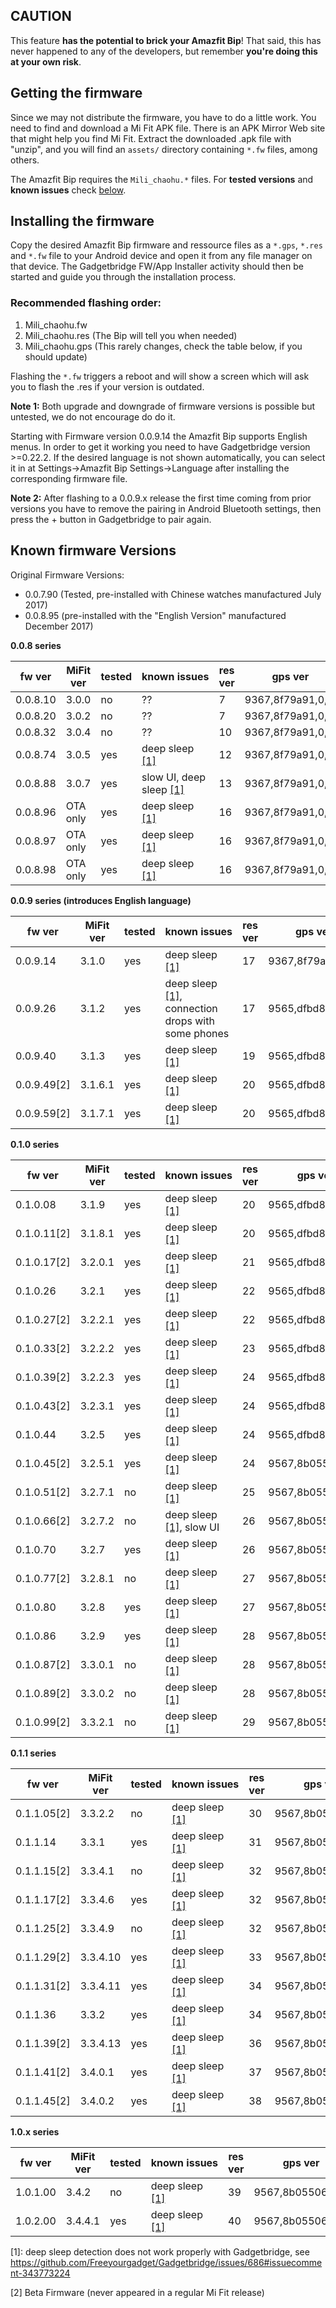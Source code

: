 ## CAUTION
This feature **has the potential to brick your Amazfit Bip**! That said, this has never happened to any of the developers, but remember **you're doing this at your own risk**.

## Getting the firmware
Since we may not distribute the firmware, you have to do a little work. You need to find and download a Mi Fit APK file. There is an APK Mirror Web site that might help you find Mi Fit. Extract the downloaded .apk file with "unzip", and you will find an `assets/` directory containing `*.fw` files, among others.

The Amazfit Bip requires the  `Mili_chaohu.*` files. For **tested versions** and **known issues** check [below](#known-firmware-versions).

## Installing the firmware
Copy the desired Amazfit Bip firmware and ressource files as a `*.gps`, `*.res` and `*.fw` file to your Android device and open it from any file manager on that device. The Gadgetbridge FW/App Installer activity should then be started and guide you through the installation process.

### Recommended flashing order:
1. Mili_chaohu.fw
2. Mili_chaohu.res (The Bip will tell you when needed)
3. Mili_chaohu.gps (This rarely changes, check the table below, if you should update)

Flashing the `*.fw` triggers a reboot and will show a screen which will ask you to flash the .res if your version is outdated.

**Note 1:** Both upgrade and downgrade of firmware versions is possible but untested, we do not encourage do do it.

Starting with Firmware version 0.0.9.14 the Amazfit Bip supports English menus. In order to get it working you need to have Gadgetbridge version >=0.22.2. If the desired language is not shown  automatically, you can select it in at Settings->Amazfit Bip Settings->Language after installing the corresponding firmware file.

**Note 2:** After flashing to a 0.0.9.x release the first time coming from prior versions you have to remove the pairing in Android Bluetooth settings, then press the + button in Gadgetbridge to pair again.

## Known firmware Versions

Original Firmware Versions: 

- 0.0.7.90 (Tested, pre-installed with Chinese watches manufactured July 2017)
- 0.0.8.95 (pre-installed with the "English Version" manufactured December 2017)

**0.0.8 series**

fw ver    | MiFit ver | tested | known&nbsp;issues | res ver | gps ver | fw-md5 | res-md5 | gps-md5
----------|-----------|--------|-------------------|---------|---------|--------|---------|--------
0.0.8.10  | 3.0.0     | no     | ??           | 7 | 9367,8f79a91,0,0, | d5e10b1b25f9a2a4cabba0ca8ff64b87 | 2283a4d78058321c6eed60ea17dc83b1 | db27b914056153ff47f137fd0f91209e
0.0.8.20  | 3.0.2     | no     | ??           | 7 | 9367,8f79a91,0,0, | d737c210d960ac552dba9e3d88d96a3e | 2283a4d78058321c6eed60ea17dc83b1 | db27b914056153ff47f137fd0f91209e
0.0.8.32  | 3.0.4     | no     | ??           | 10 | 9367,8f79a91,0,0, | 2e20c581bad02f849b1c7ddf9d2beb94 | ddc3c7075de22e8a82229a5d4e660532 | db27b914056153ff47f137fd0f91209e
0.0.8.74  | 3.0.5     | yes    | deep sleep [\[1\]](#fwfootnote1) | 12 | 9367,8f79a91,0,0, | bc0eccb54246a999ceb0052ed0f542d8 | 88a6675421ae9a58b2d7b85a8782842d | db27b914056153ff47f137fd0f91209e
0.0.8.88  | 3.0.7     | yes    | slow UI, deep sleep [\[1\]](#fwfootnote1) | 13 | 9367,8f79a91,0,0, | 2d182f06402b7bb9afe591f2697d312f | 8c2953fb1d714b0fe64c4013dd033bfb | db27b914056153ff47f137fd0f91209e
0.0.8.96  | OTA only  | yes    | deep sleep [\[1\]](#fwfootnote1) | 16 | 9367,8f79a91,0,0, | 5458007fe89a3e4df2d166d49d2a4d9b | 2a745c9e97a561bff8472f2193086d52 | db27b914056153ff47f137fd0f91209e
0.0.8.97  | OTA only  | yes    | deep sleep [\[1\]](#fwfootnote1) | 16 | 9367,8f79a91,0,0, | e19cf338204b9190b88f5666399d66b5 | 2a745c9e97a561bff8472f2193086d52 | db27b914056153ff47f137fd0f91209e
0.0.8.98  | OTA only  | yes    | deep sleep [\[1\]](#fwfootnote1) | 16 | 9367,8f79a91,0,0, | c2c5737a304b476e197ea38354b81ea8 | 2a745c9e97a561bff8472f2193086d52 | db27b914056153ff47f137fd0f91209e

**0.0.9 series (introduces English language)**

 fw ver  | MiFit ver | tested | known&nbsp;issues | res ver | gps ver | fw-md5 | res-md5 | gps-md5
---------|-----------|--------|-------------------|---------|---------|--------|---------|--------
0.0.9.14 | 3.1.0     | yes    | deep sleep [\[1\]](#fwfootnote1) | 17 | 9367,8f79a91,0,0, | 92824f9e7cbb1a0729fbd27938ab2ba5 | e90b394bf0f9a055a108798656877ebe | db27b914056153ff47f137fd0f91209e
0.0.9.26 | 3.1.2     | yes    | deep sleep [\[1\]](#fwfootnote1), connection drops with some phones | 17 | 9565,dfbd8fa,0,0, | 78e59e39d237198af0c0e2aed5c82a1e | e90b394bf0f9a055a108798656877ebe | 97f9794cc46b2ebddaa0b52fe27a4f8f
0.0.9.40 | 3.1.3     | yes    | deep sleep [\[1\]](#fwfootnote1) | 19 | 9565,dfbd8fa,0,0, | fae9548f699ede59687b219a20e6e70d | 7099605b7e062645476f6b8bb815f6fb | 97f9794cc46b2ebddaa0b52fe27a4f8f
0.0.9.49[2] | 3.1.6.1   | yes    | deep sleep [\[1\]](#fwfootnote1) | 20 | 9565,dfbd8fa,0,0, | ba17b217a85d5e48e7061f36d9e9554e | 656c784e54c9ece7688eea64cb4d32d3 | 97f9794cc46b2ebddaa0b52fe27a4f8f
0.0.9.59[2] | 3.1.7.1   | yes    | deep sleep [\[1\]](#fwfootnote1) | 20 | 9565,dfbd8fa,0,0, | 617af082c8526b35452702798e6ce33c | 656c784e54c9ece7688eea64cb4d32d3 | 97f9794cc46b2ebddaa0b52fe27a4f8f

**0.1.0 series**

 fw ver  | MiFit ver | tested | known&nbsp;issues | res ver | gps ver | fw-md5 | res-md5 | gps-md5
---------|-----------|--------|-------------------|---------|---------|--------|---------|--------
0.1.0.08 | 3.1.9     | yes     | deep sleep [\[1\]](#fwfootnote1) | 20 | 9565,dfbd8fa,0,0, | 47ae3eb87462a946deddc315be00b406 | 656c784e54c9ece7688eea64cb4d32d3 | 97f9794cc46b2ebddaa0b52fe27a4f8f
0.1.0.11[2] | 3.1.8.1   | yes    | deep sleep [\[1\]](#fwfootnote1) | 20 | 9565,dfbd8fa,0,0, | 52e056e27a5b27891e257b71dae39e09 | 656c784e54c9ece7688eea64cb4d32d3 | 97f9794cc46b2ebddaa0b52fe27a4f8f
0.1.0.17[2] | 3.2.0.1   | yes     | deep sleep [\[1\]](#fwfootnote1) | 21 | 9565,dfbd8fa,0,0, | 15c899aff4842eaea3608b512e86b2c6 | fcda343cdffbe12acec6bb8e9e9d20ca | 97f9794cc46b2ebddaa0b52fe27a4f8f
0.1.0.26    | 3.2.1     | yes    | deep sleep [\[1\]](#fwfootnote1) | 22 | 9565,dfbd8fa,0,0, | a64b9ce5d58612d13da08b507db79a01 | c9e82528cb97db2e5bb85781d6f38c54 | 97f9794cc46b2ebddaa0b52fe27a4f8f
0.1.0.27[2] | 3.2.2.1   | yes    | deep sleep [\[1\]](#fwfootnote1) | 22 | 9565,dfbd8fa,0,0, | f76b8c0e536c609ee7e04400f3f866ed | c9e82528cb97db2e5bb85781d6f38c54 | 97f9794cc46b2ebddaa0b52fe27a4f8f
0.1.0.33[2] | 3.2.2.2   | yes    | deep sleep [\[1\]](#fwfootnote1) | 23 | 9565,dfbd8faf42,0 | 3109ebb17d7bfee045e1996d79030aad | 136a07f0f1740d3a9cd3688e50500d44 | b4f787b3e722e69252df90e4c710b85d
0.1.0.39[2] | 3.2.2.3   | yes    | deep sleep [\[1\]](#fwfootnote1) | 24 | 9565,dfbd8faf42,0 | c37c04794ffc893c872cc116a402aaf4 | 25e306b149e5a0f574b81521a7ad6951 | b4f787b3e722e69252df90e4c710b85d
0.1.0.43[2] | 3.2.3.1   | yes    | deep sleep [\[1\]](#fwfootnote1) | 24 | 9565,dfbd8faf42,0 | 19d3adcf6583a76f4d10a32a8276b022 | 25e306b149e5a0f574b81521a7ad6951 | b4f787b3e722e69252df90e4c710b85d
0.1.0.44    | 3.2.5     | yes     | deep sleep [\[1\]](#fwfootnote1) | 24 | 9565,dfbd8fa,0,0, | c2deae493b880e50feae1c4a8953f665 | 25e306b149e5a0f574b81521a7ad6951 | 97f9794cc46b2ebddaa0b52fe27a4f8f
0.1.0.45[2] | 3.2.5.1   | yes    | deep sleep [\[1\]](#fwfootnote1) | 24 | 9567,8b05506,0,0, | 9c1e36695cae0d8711a2aa9f4990aea9 | 25e306b149e5a0f574b81521a7ad6951 | c426b761147dd871e22fb887a8de630f
0.1.0.51[2] | 3.2.7.1   | no     | deep sleep [\[1\]](#fwfootnote1) | 25 | 9567,8b05506,0,0, | 26116b3b2ebb4b83badf92fa5814ff35 | 48a0d11de49f52b12cc2c8a7a72f6218 | c426b761147dd871e22fb887a8de630f
0.1.0.66[2] | 3.2.7.2   | no     | deep sleep [\[1\]](#fwfootnote1), slow UI | 26 | 9567,8b05506,0,0, | e00e197f9f9c83ea15e1083eaf6e8814 | e77e6ec609a6fedf5f8954a2f00011de | c426b761147dd871e22fb887a8de630f
0.1.0.70    | 3.2.7     | yes     | deep sleep [\[1\]](#fwfootnote1) | 26 | 9567,8b05506,0,0, | 7fbbfba40b8c26fa086704843747edee | e77e6ec609a6fedf5f8954a2f00011de | c426b761147dd871e22fb887a8de630f
0.1.0.77[2] | 3.2.8.1   | no     | deep sleep [\[1\]](#fwfootnote1) | 27 | 9567,8b05506,0,0, | 585b8ff7eddade8d403816239b5b5ad5 | 57733612f256814ab190c6ea244d2035 | c426b761147dd871e22fb887a8de630f
0.1.0.80    | 3.2.8     | yes    | deep sleep [\[1\]](#fwfootnote1) | 27 | 9567,8b05506,0,0, | 769391c599e1091b0b07dbb23ee33a92 | 57733612f256814ab190c6ea244d2035 | c426b761147dd871e22fb887a8de630f
0.1.0.86    | 3.2.9     | yes    | deep sleep [\[1\]](#fwfootnote1) | 28 | 9567,8b05506,0,0, | 787d8bb255bd7515a75bd194bbdf432c | f759680274f023d057d8f529b27fb0f7 | c426b761147dd871e22fb887a8de630f
0.1.0.87[2] | 3.3.0.1   | no     | deep sleep [\[1\]](#fwfootnote1) | 28 | 9567,8b05506,0,0, | 73a121307977235f4cb3f4a21e866421 | f759680274f023d057d8f529b27fb0f7 | c426b761147dd871e22fb887a8de630f
0.1.0.89[2] | 3.3.0.2   | no     | deep sleep [\[1\]](#fwfootnote1) | 28 | 9567,8b05506,0,0, | 503fe62959df4ccc1755e7b5147d59c7 | f759680274f023d057d8f529b27fb0f7 | c426b761147dd871e22fb887a8de630f
0.1.0.99[2] | 3.3.2.1   | no     | deep sleep [\[1\]](#fwfootnote1) | 29 | 9567,8b05506,0,0, | d00c5dbe4c1cff2de0904e9f66fd752b | bfe0e5550f3e6628c2ea11e3c08978d5 | c426b761147dd871e22fb887a8de630f


**0.1.1 series**

 fw ver  | MiFit ver | tested | known&nbsp;issues | res ver | gps ver | fw-md5 | res-md5 | gps-md5
---------|-----------|--------|-------------------|---------|---------|--------|---------|--------
0.1.1.05[2] | 3.3.2.2   | no     | deep sleep [\[1\]](#fwfootnote1) | 30 | 9567,8b05506,0,0, | 7e4e4163f6bcb965f336f9f81d644b44 | 4648ed16f3f06ba4af189f5d2f9a2e15 | c426b761147dd871e22fb887a8de630f
0.1.1.14    | 3.3.1     | yes    | deep sleep [\[1\]](#fwfootnote1) | 31 | 9567,8b05506,0,0, | 0b45fc881e5396614488226b995d4ee6 | 16542e0167d0cb6a2e0be94736af7383 | c426b761147dd871e22fb887a8de630f
0.1.1.15[2] | 3.3.4.1   | no     | deep sleep [\[1\]](#fwfootnote1) | 32 | 9567,8b05506,0,0, | ce77cade5a9b4a61bc0dfdbfba74ebc1 | e8d954081b4448ce0621caa35ba59c54 | c426b761147dd871e22fb887a8de630f
0.1.1.17[2] | 3.3.4.6   | yes    | deep sleep [\[1\]](#fwfootnote1) | 32 | 9567,8b05506,0,0, | 330b77a0cf4f0dd1500581fc57543ac7 | e8d954081b4448ce0621caa35ba59c54 | c426b761147dd871e22fb887a8de630f
0.1.1.25[2] | 3.3.4.9   | no     | deep sleep [\[1\]](#fwfootnote1) | 32 | 9567,8b05506,0,0, | fca925d9979336d91bf2defebae5061e | e8d954081b4448ce0621caa35ba59c54 | c426b761147dd871e22fb887a8de630f
0.1.1.29[2] | 3.3.4.10  | yes    | deep sleep [\[1\]](#fwfootnote1) | 33 | 9567,8b05506,0,0, | 591645d7043b7ed8fd195595a350baad | e7521511a24bf7ee87f4262dfe04d9c8 | c426b761147dd871e22fb887a8de630f
0.1.1.31[2] | 3.3.4.11  | yes    | deep sleep [\[1\]](#fwfootnote1) | 34 | 9567,8b05506,0,0, | bb5b6add4950b848201575f71c73aa42 | 5c78d121088725c9be6a3f58333cd464 | c426b761147dd871e22fb887a8de630f
0.1.1.36    | 3.3.2     | yes    | deep sleep [\[1\]](#fwfootnote1) | 34 | 9567,8b05506,0,0, | 958afb6ed1d21e028554b525d294667c | 5c78d121088725c9be6a3f58333cd464 | c426b761147dd871e22fb887a8de630f
0.1.1.39[2] | 3.3.4.13  | yes    | deep sleep [\[1\]](#fwfootnote1) | 36 | 9567,8b05506,0,0, | a6b1425f0ac0a0777bc474a66256e548 | 920d9e961e7f770bdd57dc9aeeba7f5f | c426b761147dd871e22fb887a8de630f
0.1.1.41[2] | 3.4.0.1   | yes    | deep sleep [\[1\]](#fwfootnote1) | 37 | 9567,8b05506,0,0, | be8d0cee6ccdc89b00c6696229be2083 | 2a092f2bd12410c587dd6a4b26e7a396 | c426b761147dd871e22fb887a8de630f
0.1.1.45[2] | 3.4.0.2   | yes    | deep sleep [\[1\]](#fwfootnote1) | 38 | 9567,8b05506,0,0, | 8db0857956bff4446277418ca5a54db8 | b93943ea00af4f1d4d17434a4b3a9c67 | c426b761147dd871e22fb887a8de630f

**1.0.x series**

 fw ver  | MiFit ver | tested | known&nbsp;issues | res ver | gps ver | fw-md5 | res-md5 | gps-md5
---------|-----------|--------|-------------------|---------|---------|--------|---------|--------
1.0.1.00 | 3.4.2     | no     | deep sleep [\[1\]](#fwfootnote1) | 39 | 9567,8b05506,0,0, | 2e4d0a04b7c6a58bcebdb6643a164a5c | de29d2348bef88ce81fa307b2b5adddb | c426b761147dd871e22fb887a8de630f
1.0.2.00 | 3.4.4.1   | yes    | deep sleep [\[1\]](#fwfootnote1) | 40 | 9567,8b05506,0,0, | 37ed4544d7b67ae9af2359d6f4583ae0 | 1bd4015d3e4beccd6f20e67404e0799d | c426b761147dd871e22fb887a8de630f


<a name="fwfootnote1">[1]</a>: deep sleep detection does not work properly with Gadgetbridge, see https://github.com/Freeyourgadget/Gadgetbridge/issues/686#issuecomment-343773224

[2] Beta Firmware (never appeared in a regular Mi Fit release)
